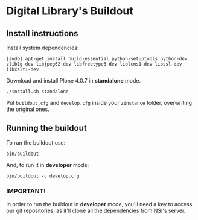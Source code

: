 # Digital Library's Buildout #

## Install instructions ##

Install system dependencies:

`[sudo] apt-get install build-essential python-setuptools python-dev zlib1g-dev libjpeg62-dev libfreetype6-dev liblcms1-dev libssl-dev libxslt1-dev`

Download and install Plone 4.0.7 in **standalone** mode.

`./install.sh standalone`

Put `buildout.cfg` and `develop.cfg` inside your `zinstance` folder, overwriting the original ones.

## Running the buildout ##

To run the buildout use:

`bin/buildout`

And, to run it in **developer** mode:

`bin/buildout -c develop.cfg`

### IMPORTANT! ###

In order to run the buildout in **developer** mode, you'll need a key to access our git repositories, as it'll clone
all the dependencies from NSI's server.
